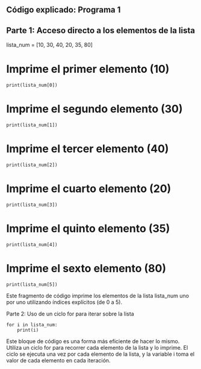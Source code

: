 ## Código explicado: Programa 1
## Parte 1: Acceso directo a los elementos de la lista


lista_num = [10, 30, 40, 20, 35, 80]
# Imprime el primer elemento (10)
```
print(lista_num[0])
```
# Imprime el segundo elemento (30)
```
print(lista_num[1])
```
# Imprime el tercer elemento (40)
```
print(lista_num[2])
```
# Imprime el cuarto elemento (20)
```
print(lista_num[3]) 
```
# Imprime el quinto elemento (35)
```
print(lista_num[4])
```
# Imprime el sexto elemento (80)
```
print(lista_num[5])
```

Este fragmento de código imprime los elementos de la lista lista_num uno por uno utilizando índices explícitos (de 0 a 5).


Parte 2: Uso de un ciclo for para iterar sobre la lista

```
for i in lista_num:
    print(i)
```
Este bloque de código es una forma más eficiente de hacer lo mismo. Utiliza un ciclo for para recorrer cada elemento de la lista y lo imprime. 
El ciclo se ejecuta una vez por cada elemento de la lista, y la variable i toma el valor de cada elemento en cada iteración.

